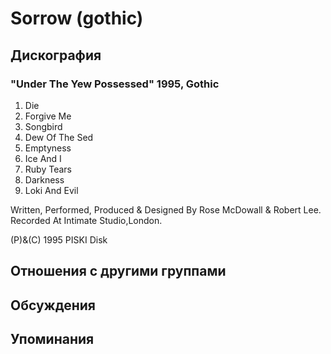 # Sorrow (gothic)



## Дискография

### "Under The Yew Possessed" 1995, Gothic

1. Die
2. Forgive Me
3. Songbird
4. Dew Of The Sed
5. Emptyness
6. Ice And I
7. Ruby Tears
8. Darkness
9. Loki And Evil

Written, Performed, Produced & 
Designed By Rose McDowall & Robert 
Lee.
Recorded At Intimate Studio,London.

(P)&(C) 1995 PISKI Disk


## Отношения с другими группами


## Обсуждения


## Упоминания

